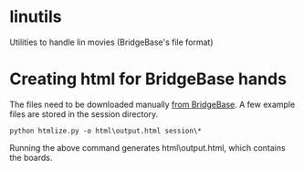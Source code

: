 # linutils
Utilities to handle lin movies (BridgeBase's file format)

# Creating html for BridgeBase hands
The files need to be downloaded manually [from BridgeBase](www.bridgebase.com/myhands/). A few example files are stored in the session directory.

    python htmlize.py -o html\output.html session\*
    
Running the above command generates html\output.html, which contains the boards.
